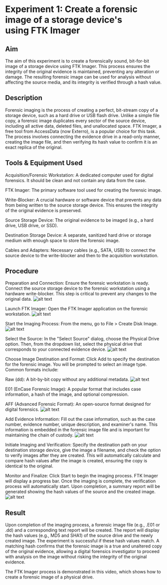 # Experiment 1: Create a forensic image of a storage device's using FTK Imager

## Aim
The aim of this experiment is to create a forensically sound, bit-for-bit image of a storage device using FTK Imager. This process ensures the integrity of the original evidence is maintained, preventing any alteration or damage. The resulting forensic image can be used for analysis without affecting the source media, and its integrity is verified through a hash value.

## Description
Forensic imaging is the process of creating a perfect, bit-stream copy of a storage device, such as a hard drive or USB flash drive. Unlike a simple file copy, a forensic image duplicates every sector of the source device, including all active data, deleted files, and unallocated space. FTK Imager, a free tool from AccessData (now Exterro), is a popular choice for this task. The process involves connecting the evidence drive in a read-only manner, creating the image file, and then verifying its hash value to confirm it is an exact replica of the original.

## Tools & Equipment Used
Acquisition/Forensic Workstation: A dedicated computer used for digital forensics. It should be clean and not contain any data from the case.

FTK Imager: The primary software tool used for creating the forensic image.

Write-Blocker: A crucial hardware or software device that prevents any data from being written to the source storage device. This ensures the integrity of the original evidence is preserved.

Source Storage Device: The original evidence to be imaged (e.g., a hard drive, USB drive, or SSD).

Destination Storage Device: A separate, sanitized hard drive or storage medium with enough space to store the forensic image.

Cables and Adapters: Necessary cables (e.g., SATA, USB) to connect the source device to the write-blocker and then to the acquisition workstation.

## Procedure
Preparation and Connection: Ensure the forensic workstation is ready. Connect the source storage device to the forensic workstation using a hardware write-blocker. This step is critical to prevent any changes to the original data.
![alt text](<Screenshots/Screenshot 2025-09-02 141329.png>)

Launch FTK Imager: Open the FTK Imager application on the forensic workstation.
![alt text](<Screenshots/Screenshot 2025-09-02 141349.png>)

Start the Imaging Process: From the menu, go to File > Create Disk Image.
![alt text](<Screenshots/Screenshot 2025-09-02 141401.png>)

Select the Source: In the "Select Source" dialog, choose the Physical Drive option. Then, from the dropdown list, select the physical drive that corresponds to your connected evidence device.
![alt text](<Screenshots/Screenshot 2025-09-02 141423.png>)

Choose Image Destination and Format: Click Add to specify the destination for the forensic image. You will be prompted to select an image type. Common formats include:

Raw (dd): A bit-by-bit copy without any additional metadata.
![alt text](<Screenshots/Screenshot 2025-09-02 141457.png>)

E01 (EnCase Forensic Image): A popular format that includes case information, a hash of the image, and optional compression.

AFF (Advanced Forensic Format): An open-source format designed for digital forensics.
![alt text](<Screenshots/Screenshot 2025-09-02 141440.png>)

Add Evidence Information: Fill out the case information, such as the case number, evidence number, unique description, and examiner's name. This information is embedded in the forensic image file and is important for maintaining the chain of custody.
![alt text](<Screenshots/Screenshot 2025-09-02 141604.png>)

Initiate Imaging and Verification: Specify the destination path on your destination storage device, give the image a filename, and check the option to verify images after they are created. This will automatically calculate and compare hash values after the image is created, ensuring the copy is identical to the original.

Monitor and Finalize: Click Start to begin the imaging process. FTK Imager will display a progress bar. Once the imaging is complete, the verification process will automatically start. Upon completion, a summary report will be generated showing the hash values of the source and the created image.
![alt text](<Screenshots/Screenshot 2025-09-02 141648.png>)

## Result
Upon completion of the imaging process, a forensic image file (e.g., .E01 or .dd) and a corresponding text report will be created. The report will display the hash values (e.g., MD5 and SHA1) of the source drive and the newly created image. The experiment is successful if these hash values match. A matching hash confirms that the forensic image is a true and unaltered copy of the original evidence, allowing a digital forensics investigator to proceed with analysis on the image without risking the integrity of the original evidence.

The FTK Imager process is demonstrated in this video, which shows how to create a forensic image of a physical drive.